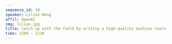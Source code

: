 ```yaml
---
sequence_id: 10
speaker: Lilian Weng
affil: OpenAI
img: lilian.jpg
title: Catch up with the field by writing a high-quality machine learning blog
time: 1200 - 1230
---
```

